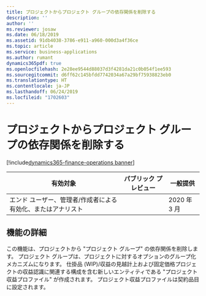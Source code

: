 ```yaml
---
title: プロジェクトからプロジェクト グループの依存関係を削除する
description: ''
author: ''
ms.reviewer: josaw
ms.date: 06/18/2019
ms.assetid: 91db4038-3786-e911-a960-000d3a4f36ce
ms.topic: article
ms.service: business-applications
ms.author: rumant
dynamics365pdf: true
ms.openlocfilehash: 2e28ee9544d88037d3f4281da21c0b054f1ee593
ms.sourcegitcommit: d6ff62c145bfdd7742034a67a29bf75938823eb0
ms.translationtype: HT
ms.contentlocale: ja-JP
ms.lasthandoff: 06/24/2019
ms.locfileid: "1702603"
---
```

# <a name="remove-project-group-dependency-from-project"></a>プロジェクトからプロジェクト グループの依存関係を削除する
[!include[dynamics365-finance-operations banner](../includes/dynamics365-finance-operations.md)]

| 有効対象    |  パブリック プレビュー | 一般提供 | 
| ---------- | ---------- |---------- |
|エンド ユーザー、管理者/作成者による有効化、またはアナリスト|| 2020 年 3 月|






## <a name="feature-details"></a>機能の詳細
<!--feature detail start -->
この機能は、プロジェクトから "プロジェクト グループ" の依存関係を削除します。 プロジェクト グループは、プロジェクトに対するオプションのグループ化メカニズムになります。 仕掛品 (WIP)/収益の見越計上および固定価格プロジェクトの収益認識に関連する構成を含む新しいエンティティである "プロジェクト収益プロファイル" が作成されます。 プロジェクト収益プロファイルは契約品目に設定されます。
<!--feature detail end -->










